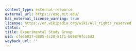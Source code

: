 ```yaml
---
content_type: external-resource
external_url: https://esg.mit.edu/
has_external_license_warning: true
license: https://en.wikipedia.org/wiki/All_rights_reserved
status: ''
title: Experimental Study Group
uid: cfe66037-d885-4c28-81f1-b698f9fcc6d3
wayback_url: ''
---
```

